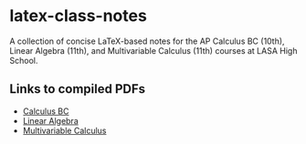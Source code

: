 # latex-class-notes

A collection of concise LaTeX-based notes for the AP Calculus BC (10th), Linear Algebra (11th), and Multivariable Calculus (11th) courses at LASA High School.

## Links to compiled PDFs

- [Calculus BC](calculus-bc-reference/output/calculus-notes.pdf)
- [Linear Algebra](linear-algebra-reference/output/linear-algebra.pdf)
- [Multivariable Calculus](multivariable-calculus-reference/output/multivariable-calculus-reference.pdf)
